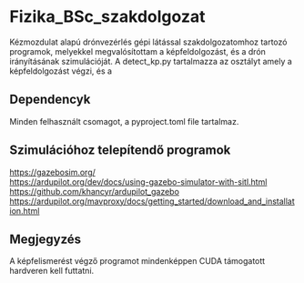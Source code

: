 # Fizika_BSc_szakdolgozat
Kézmozdulat alapú drónvezérlés gépi látással szakdolgozatomhoz tartozó programok, melyekkel megvalósítottam a képfeldolgozást, és a drón irányításának szimulációját. A detect_kp.py tartalmazza az osztályt amely a képfeldolgozást végzi, és a 

## Dependencyk
Minden felhasznált csomagot, a pyproject.toml file tartalmaz.

## Szimulációhoz telepítendő programok
<https://gazebosim.org/>  
<https://ardupilot.org/dev/docs/using-gazebo-simulator-with-sitl.html>  
<https://github.com/khancyr/ardupilot_gazebo>  
<https://ardupilot.org/mavproxy/docs/getting_started/download_and_installation.html>  

## Megjegyzés
A képfelismerést végző programot mindenképpen CUDA támogatott hardveren kell futtatni.
